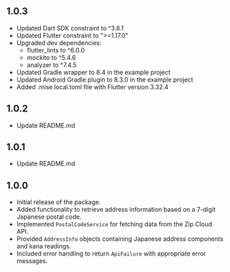 ## 1.0.3
- Updated Dart SDK constraint to ^3.8.1
- Updated Flutter constraint to ">=1.17.0"
- Upgraded dev dependencies:
  - flutter_lints to ^6.0.0
  - mockito to ^5.4.6
  - analyzer to ^7.4.5
- Updated Gradle wrapper to 8.4 in the example project
- Updated Android Gradle plugin to 8.3.0 in the example project
- Added .mise.local.toml file with Flutter version 3.32.4

## 1.0.2
- Update README.md

## 1.0.1
- Update README.md

## 1.0.0

- Initial release of the package.
- Added functionality to retrieve address information based on a 7-digit Japanese postal code.
- Implemented `PostalCodeService` for fetching data from the Zip Cloud API.
- Provided `AddressInfo` objects containing Japanese address components and kana readings.
- Included error handling to return `ApiFailure` with appropriate error messages.

